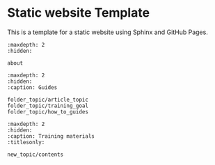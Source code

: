 # Static website Template

This is a template for a static website using Sphinx and GitHub Pages.

```{toctree}
:maxdepth: 2
:hidden:

about
```

```{toctree}
:maxdepth: 2
:hidden:
:caption: Guides

folder_topic/article_topic
folder_topic/training_goal
folder_topic/how_to_guides
```

```{toctree}
:maxdepth: 2
:hidden:
:caption: Training materials
:titlesonly: 

new_topic/contents
```